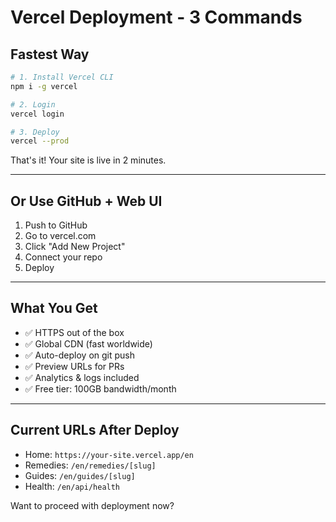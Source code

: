 # Vercel Deployment - 3 Commands

## Fastest Way

```bash
# 1. Install Vercel CLI
npm i -g vercel

# 2. Login
vercel login

# 3. Deploy
vercel --prod
```

That's it! Your site is live in 2 minutes.

---

## Or Use GitHub + Web UI

1. Push to GitHub
2. Go to vercel.com
3. Click "Add New Project"
4. Connect your repo
5. Deploy

---

## What You Get

- ✅ HTTPS out of the box
- ✅ Global CDN (fast worldwide)
- ✅ Auto-deploy on git push
- ✅ Preview URLs for PRs
- ✅ Analytics & logs included
- ✅ Free tier: 100GB bandwidth/month

---

## Current URLs After Deploy

- Home: `https://your-site.vercel.app/en`
- Remedies: `/en/remedies/[slug]`
- Guides: `/en/guides/[slug]`
- Health: `/en/api/health`

Want to proceed with deployment now?

